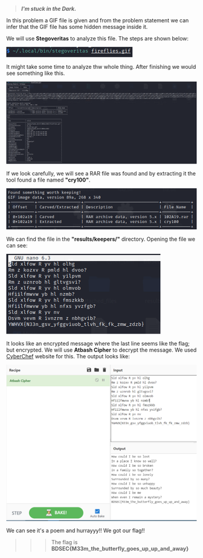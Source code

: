 >***I'm stuck in the Dark.***

In this problem a GIF file is given and from the problem statement we can infer that the GIF file has some hidden message inside it.

We will use **Stegoveritas** to analyze this file. The steps are shown below:

![My Image](Images/image_1.PNG)

It might take some time to analyze thw whole thing. After finishing we would see something like this.

![My Image](Images/image_2.PNG)

If we look carefully, we will see a RAR file was found and by extracting it the tool found a file named **"cry100"**.

![My Image](Images/image_3.PNG)

We can find the file in the **"results/keepers/"** directory. Opening the file we can see:

![My Image](Images/image_4.PNG)

It looks like an encrypted message where the last line seems like the flag; but encrypted. We will use **Atbash Cipher** to decrypt the message. We used [CyberChef](https://gchq.github.io/CyberChef/) website for this. The output looks like:

![My Image](Images/image_5.PNG)

We can see it's a poem and hurrayyy!! We got our flag!!

>>>The flag is **BDSEC{M33m_the_butterfly_goes_up_up_and_away}**

